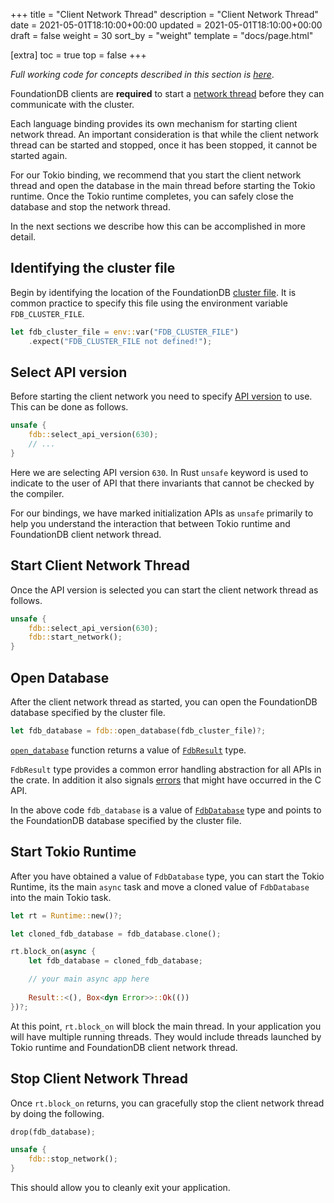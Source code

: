 +++
title = "Client Network Thread"
description = "Client Network Thread"
date = 2021-05-01T18:10:00+00:00
updated = 2021-05-01T18:10:00+00:00
draft = false
weight = 30
sort_by = "weight"
template = "docs/page.html"

[extra]
toc = true
top = false
+++

_Full working code for concepts described in this section is
[here](https://github.com/fdb-rs/website/tree/main/code/crate-fdb/client-network-thread)_.

FoundationDB clients are **required** to start a [network
thread](https://apple.github.io/foundationdb/api-general.html#client-network-thread)
before they can communicate with the cluster.

Each language binding provides its own mechanism for starting client
network thread. An important consideration is that while the client
network thread can be started and stopped, once it has been stopped,
it cannot be started again.

For our Tokio binding, we recommend that you start the client network
thread and open the database in the main thread before starting the
Tokio runtime. Once the Tokio runtime completes, you can safely close
the database and stop the network thread.

In the next sections we describe how this can be accomplished in more
detail.

## Identifying the cluster file

Begin by identifying the location of the FoundationDB [cluster
file](https://apple.github.io/foundationdb/administration.html#cluster-files). It
is common practice to specify this file using the environment variable
`FDB_CLUSTER_FILE`.

```rust
let fdb_cluster_file = env::var("FDB_CLUSTER_FILE")
    .expect("FDB_CLUSTER_FILE not defined!");
```

## Select API version

Before starting the client network you need to specify [API
version](https://apple.github.io/foundationdb/api-general.html#api-versions)
to use. This can be done as follows.

```rust
unsafe {
    fdb::select_api_version(630);
    // ...
}
```

Here we are selecting API version `630`. In Rust `unsafe` keyword is
used to indicate to the user of API that there invariants that cannot
be checked by the compiler.

For our bindings, we have marked initialization APIs as `unsafe`
primarily to help you understand the interaction that between Tokio
runtime and FoundationDB client network thread.

## Start Client Network Thread

Once the API version is selected you can start the client network
thread as follows.

```rust
unsafe {
    fdb::select_api_version(630);
    fdb::start_network();
}
```

## Open Database

After the client network thread as started, you can open the
FoundationDB database specified by the cluster file.

```rust
let fdb_database = fdb::open_database(fdb_cluster_file)?;
```

[`open_database`](https://docs.rs/fdb/0.2.0/fdb/fn.open_database.html)
function returns a value of
[`FdbResult`](https://docs.rs/fdb/0.2.0/fdb/error/type.FdbResult.html)
type.

`FdbResult` type provides a common error handling abstraction for all
APIs in the crate. In addition it also signals
[errors](https://apple.github.io/foundationdb/api-error-codes.html)
that might have occurred in the C API.

In the above code `fdb_database` is a value of
[`FdbDatabase`](https://docs.rs/fdb/0.2.0/fdb/database/struct.FdbDatabase.html)
type and points to the FoundationDB database specified by the cluster
file. 

## Start Tokio Runtime

After you have obtained a value of `FdbDatabase` type, you can start
the Tokio Runtime, its the main `async` task and move a cloned value
of `FdbDatabase` into the main Tokio task.

```rust
let rt = Runtime::new()?;

let cloned_fdb_database = fdb_database.clone();

rt.block_on(async {
    let fdb_database = cloned_fdb_database;

    // your main async app here
    
    Result::<(), Box<dyn Error>>::Ok(())
})?;
```

At this point, `rt.block_on` will block the main thread. In your
application you will have multiple running threads. They would include
threads launched by Tokio runtime and FoundationDB client network
thread.

## Stop Client Network Thread

Once `rt.block_on` returns, you can gracefully stop the client network
thread by doing the following.

```rust
drop(fdb_database);

unsafe {
    fdb::stop_network();
}
```

This should allow you to cleanly exit your application.
